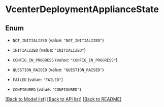 # VcenterDeploymentApplianceState

## Enum


* `NOT_INITIALIZED` (value: `"NOT_INITIALIZED"`)

* `INITIALIZED` (value: `"INITIALIZED"`)

* `CONFIG_IN_PROGRESS` (value: `"CONFIG_IN_PROGRESS"`)

* `QUESTION_RAISED` (value: `"QUESTION_RAISED"`)

* `FAILED` (value: `"FAILED"`)

* `CONFIGURED` (value: `"CONFIGURED"`)


[[Back to Model list]](../README.md#documentation-for-models) [[Back to API list]](../README.md#documentation-for-api-endpoints) [[Back to README]](../README.md)


